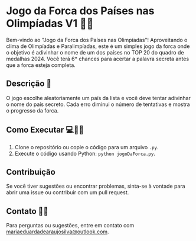 # Jogo da Forca dos Países nas Olimpíadas V1 🥇✨

Bem-vindo ao "Jogo da Forca dos Países nas Olimpíadas"! Aproveitando o clima de Olimpíadas e Paralimpíadas, este é um simples jogo da forca onde o objetivo é adivinhar o nome de um dos países no TOP 20 do quadro de medalhas 2024. Você terá 6* chances para acertar a palavra secreta antes que a forca esteja completa.

## Descrição 📝

O jogo escolhe aleatoriamente um país da lista e você deve tentar adivinhar o nome do país secreto. Cada erro diminui o número de tentativas e mostra o progresso da forca.

## Como Executar 💻👩‍💻

1. Clone o repositório ou copie o código para um arquivo `.py`.
2. Execute o código usando Python: `python jogoDaForca.py`.

## Contribuição

Se você tiver sugestões ou encontrar problemas, sinta-se à vontade para abrir uma issue ou contribuir com um pull request.

## Contato 📧📞

Para perguntas ou sugestões, entre em contato com [mariaeduardadearaujosilva@outlook.com](mailto:mariaeduardadearaujosilva@outlook.com).
